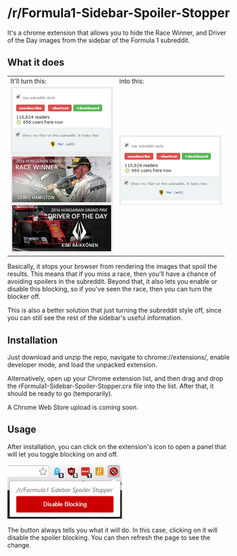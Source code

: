# /r/Formula1-Sidebar-Spoiler-Stopper
It's a chrome extension that allows you to hide the Race Winner, and Driver of the Day images from the sidebar of the Formula 1 subreddit.

## What it does
<table border="0">
  <tr>
    <td>It'll turn this:</td>
    <td>into this:</td>
  </tr>
  <tr>
    <td><img src="https://raw.githubusercontent.com/naschorr/rFormula1-Sidebar-Spoiler-Stopper/master/resources/blocking_disabled_example.png" style="height:50%;"></td>
    <td><img src="https://raw.githubusercontent.com/naschorr/rFormula1-Sidebar-Spoiler-Stopper/master/resources/blocking_enabled_example.png" style="height:50%;"></td>
  </tr>
</table>

Basically, it stops your browser from rendering the images that spoil the results. This means that if you miss a race, then you'll have a chance of avoiding spoilers in the subreddit. Beyond that, it also lets you enable or disable this blocking, so if you've seen the race, then you can turn the blocker off.

This is also a better solution that just turning the subreddit style off, since you can still see the rest of the sidebar's useful information.

## Installation
Just download and unzip the repo, navigate to chrome://extensions/, enable developer mode, and load the unpacked extension.

Alternatively, open up your Chrome extension list, and then drag and drop the rFormula1-Sidebar-Spoiler-Stopper.crx file into the list. After that, it should be ready to go (temporarily).

A Chrome Web Store upload is coming soon.

## Usage
After installation, you can click on the extension's icon to open a panel that will let you toggle blocking on and off.

![example of the interface][example popup]

The button always tells you what it will do. In this case, clicking on it will disable the spoiler blocking.  You can then refresh the page to see the change.

[blocking disabled]: https://raw.githubusercontent.com/naschorr/rFormula1-Sidebar-Spoiler-Stopper/master/resources/blocking_disabled_example.png
[blocking enabled]: https://raw.githubusercontent.com/naschorr/rFormula1-Sidebar-Spoiler-Stopper/master/resources/blocking_enabled_example.png
[example popup]: https://raw.githubusercontent.com/naschorr/rFormula1-Sidebar-Spoiler-Stopper/master/resources/blocking_enabled_popup.png
